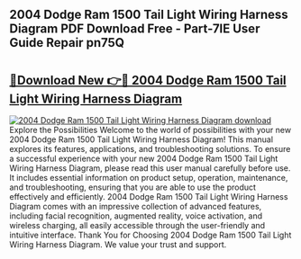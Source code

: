 ## 2004 Dodge Ram 1500 Tail Light Wiring Harness Diagram PDF Download Free - Part-7IE User Guide Repair pn75Q

# <h2><a href="http://dfk9hg6.blite.top/?on=2004+Dodge+Ram+1500+Tail+Light+Wiring+Harness+Diagram">🔗Download New 👉🔴 2004 Dodge Ram 1500 Tail Light Wiring Harness Diagram</a></h2>

[![2004 Dodge Ram 1500 Tail Light Wiring Harness Diagram download](https://i.imgur.com/lujVjoI.png)](http://dfk9hg6.blite.top/?on=2004+Dodge+Ram+1500+Tail+Light+Wiring+Harness+Diagram)
Explore the Possibilities Welcome to the world of possibilities with your new 2004 Dodge Ram 1500 Tail Light Wiring Harness Diagram! This manual explores its features, applications, and troubleshooting solutions. To ensure a successful experience with your new 2004 Dodge Ram 1500 Tail Light Wiring Harness Diagram, please read this user manual carefully before use. It includes essential information on product setup, operation, maintenance, and troubleshooting, ensuring that you are able to use the product effectively and efficiently. 2004 Dodge Ram 1500 Tail Light Wiring Harness Diagram comes with an impressive collection of advanced features, including facial recognition, augmented reality, voice activation, and wireless charging, all easily accessible through the user-friendly and intuitive interface. Thank You for Choosing 2004 Dodge Ram 1500 Tail Light Wiring Harness Diagram. We value your trust and support.
